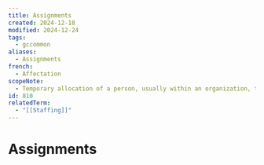 ```yaml
---
title: Assignments
created: 2024-12-18
modified: 2024-12-24
tags:
  - gccommon
aliases:
  - Assignments
french:
  - Affectation
scopeNote:
  - Temporary allocation of a person, usually within an organization, to perform certain tasks without affecting the person's appointment status.
id: 810
relatedTerm:
  - "[[Staffing]]"
---
```

# Assignments
